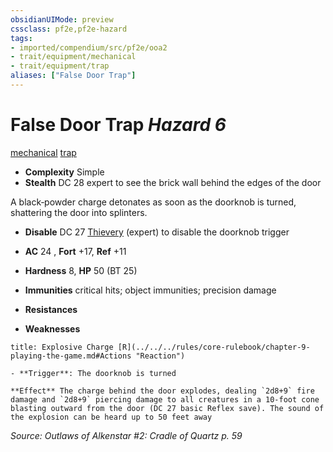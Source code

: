 ```yaml
---
obsidianUIMode: preview
cssclass: pf2e,pf2e-hazard
tags:
- imported/compendium/src/pf2e/ooa2
- trait/equipment/mechanical
- trait/equipment/trap
aliases: ["False Door Trap"]
---
```

# False Door Trap *Hazard 6*  
[mechanical](mechanical.md)  [trap](trap.md)  

- **Complexity** Simple
- **Stealth** DC 28 expert to see the brick wall behind the edges of the door  

A black‑powder charge detonates as soon as the doorknob is turned, shattering the door into splinters.

- **Disable** DC 27 [Thievery](../../skills.md#Thievery) (expert) to disable the doorknob trigger  

- **AC** 24 , **Fort** +17, **Ref** +11
- **Hardness** 8, **HP** 50 (BT 25)
- **Immunities** critical hits; object immunities; precision damage
- **Resistances** 
- **Weaknesses** 
     
```ad-embed-ability
title: Explosive Charge [R](../../../rules/core-rulebook/chapter-9-playing-the-game.md#Actions "Reaction")

- **Trigger**: The doorknob is turned

**Effect** The charge behind the door explodes, dealing `2d8+9` fire damage and `2d8+9` piercing damage to all creatures in a 10‑foot cone blasting outward from the door (DC 27 basic Reflex save). The sound of the explosion can be heard up to 50 feet away
```

*Source: Outlaws of Alkenstar #2: Cradle of Quartz p. 59*
